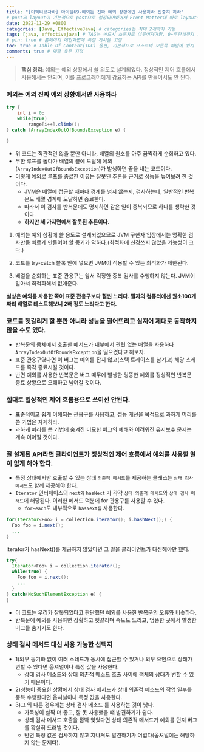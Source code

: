 ```yaml
---
title: "[이펙티브자바] 아이템69-예외는 진짜 예외 상황에만 사용하라 신중히 하라"
# post의 layout이 기본적으로 post으로 설정되어있어서 Front Matter에 따로 layout변수를 만들어 주지 않아도 된다.
date: 2022-11-29 +0800
categories: [Java, EffectiveJava] # categories는 최대 2개까지 가능
tags: [java, effectivejava] # TAG는 반드시 소문자로 이루어져야함, 0~무한개까지 지정 가능
# pin: true # 홈페이지 메인화면에 특정 게시물 고정
toc: true # Table Of Content(TOC) 옵션, 기본적으로 포스트의 오른쪽 패널에 위치
comments: true # 댓글 유무 지정
---
```


> **핵심 정리**: 예외는 예외 상황에서 쓸 의도로 설계되었다. 정상적인 제어 흐름에서 사용해서는 안되며, 이를 프로그래머에게 강요하는 API를 만들어서도 안 된다.

### 예외는 예외 진짜 예외 상황에서만 사용하라

```java
try {
    int i = 0;
    while(true)
        range[i++].climb();
} catch (ArrayIndexOutOfBoundsException e) {
   
}
```

- 위 코드는 직관적인 않을 뿐만 아니라, 배열의 원소를 아주 끔찍하게 순회하고 있다.
- 무한 루프를 돌다가 배열의 끝에 도달해 예외(`ArrayIndexOutOfBoundsException`)가 발생하면 끝을 내는 코드이다.
- 이렇게 예외로 루프를 종료한 이유는 잘못된 추론을 근거로 성능을 높여보려 한 것이다.
    - JVM은 배열에 접근할 때마다 경계를 넘지 않는지, 검사하는데, 일반적인 반복문도 배열 경계에 도달하면 종료한다.
    - 따라서 이 검사를 반복문에도 명시하면 같은 일이 중복되므로 하나를 생략한 것이다.
    - <b>하지만 세 가지면에서 잘못된 추론이다.</b>

1) 예외는 예외 상황에 쓸 용도로 설계되었으므로 JVM 구현자 입장에서는 명확한 검사만큼 빠르게 만들어야 할 동기가 약하다.(최적화에 신경쓰지 않았을 가능성이 크다.)

2) 코드를 try-catch 블록 안에 넣으면 JVM이 적용할 수 있는 최적화가 제한된다.

3) 배열을 순회하는 표준 관용구는 앞서 걱정한 중복 검사를 수행하지 않는다. JVM이 알아서 최적화해서 없애준다.

<b>실상은 예외를 사용한 쪽이 표준 관용구보다 훨씬 느리다. 필자의 컴퓨터에선 원소100개짜리 배열로 테스트해보니 2배 정도 느리다고 한다.</b>

### 코드를 헷갈리게 할 뿐만 아니라 성능을 떨어뜨리고 심지어 제대로 동작하지 않을 수도 있다.
- 반복문의 몸체에서 호출한 메서드가 내부에서 관련 없는 배열을 사용하다 `ArrayIndexOutOfBoundsException`을 일으켰다고 해보자. 
- 표준 관용구였다면 이 버그는 예외를 잡지 않고(스택 트레이스를 남기고) 해당 스레드를 즉각 종료시킬 것이다.
- 반면 예외를 사용한 반복문은 버그 때무에 발생한 엉뚱한 예외를 정상적인 반복문 종료 상황으로 오해하고 넘어갈 것이다.

### 절대로 일상적인 제어 흐름용으로 쓰여선 안된다.
- 표준적이고 쉽게 이해되는 관용구를 사용하고, 성능 개선을 목적으로 과하게 머리를 쓴 기법은 자제하라.
- 과하게 머리를 쓴 기법에 숨겨진 미묘한 버그의 폐해와 어려워진 유지보수 문제는 계속 이어질 것이다.

### 잘 설계된 API라면 클라이언트가 정상적인 제어 흐름에서 예외를 사용할 일이 없게 해야 한다.
- 특정 상태에서만 호출할 수 있는 상태 `의존적 메서드`를 제공하는 클래스는 `상태 검사 메서드`도 함께 제공해야 한다.
- `Iterator` 인터페이스의 `next와` `hasNext` 가 각각 `상태 의존적 메서드`와 `상태 검사 메서드`에 해당된다. 이러한 메서드 덕분에 for 관용구를 사용할 수 있다. 
    - `for-each`도 내부적으로 `hasNext를` 사용한다.


```java
for(Iterator<Foo> i = collection.iterator(); i.hashNext();) {
  Foo foo = i.next();
  ...
}
```

Iterator가 hasNext()를 제공하지 않았다면 그 일을 클라이언트가 대신해야만 했다.

```java
try{
  Iterator<Foo> i = collection.iterator();
  while(true) {
    Foo foo = i.next();
    ...
  }
} catch(NoSuchElementException e) {
}
```

- 이 코드는 우리가 잘못되었다고 판단했던 예외를 사용한 반복문의 오류와 비슷하다.
- 반복문에 예외를 사용하면 장황하고 헷갈리며 속도도 느리고, 엉뚱한 곳에서 발생한 버그를 숨기기도 한다.

### 상태 검사 메서드 대신 사용 가능한 선택지
- 1)외부 동기화 없이 여러 스레드가 동시에 접근할 수 있거나 외부 요인으로 상태가 변할 수 있다면 옵셔널이나 특정 값을 사용한다.
    - 상태 검사 메소드와 상태 의존적 메소드 호출 사이에 객체의 상태가 변할 수 있기 때문이다.
- 2)성능이 중요한 상황에서 상태 검사 메서드가 상태 의존적 메소드의 작업 일부를 중복 수행한다면 옵셔널이나 특정 값을 사용한다.
- 3)그 외 다른 경우에는 상태 검사 메소드 를 사용하는 것이 낫다.
    - 가독성이 살짝 더 좋고, 잘 못 사용했을 떄 발견하기가 쉽다.
    - 상태 검사 메서드 호출을 깜빡 잊었다면 상태 의존적 메서드가 예외를 던져 버그를 확실히 드러낼 것이다.
    - 반면 특정 값은 검사하지 않고 지나쳐도 발견하기가 어렵다(옵셔널에는 해당하지 않는 문제다).

